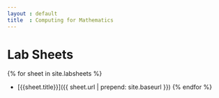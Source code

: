 ```yaml
---
layout : default
title  : Computing for Mathematics
---
```


# Lab Sheets


{% for sheet in site.labsheets %}
- [{{sheet.title}}]({{ sheet.url | prepend: site.baseurl }})
{% endfor %}

